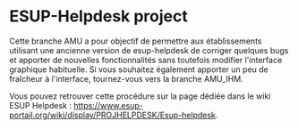 ESUP-Helpdesk project
==

Cette branche AMU a pour objectif de permettre aux établissements utilisant une ancienne version de esup-helpdesk de corriger quelques bugs et apporter de nouvelles fonctionnalités sans toutefois modifier l'interface graphique habituelle. Si vous souhaitez également apporter un peu de fraîcheur à l'interface, tournez-vous vers la branche AMU_IHM.


Vous pouvez retrouver cette procédure sur la page dédiée dans le wiki ESUP Helpdesk : https://www.esup-portail.org/wiki/display/PROJHELPDESK/Esup-helpdesk.
